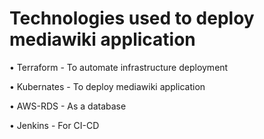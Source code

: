 # Technologies used to deploy mediawiki application
   
  •	Terraform - To automate infrastructure deployment
   
  •	Kubernates - To deploy mediawiki application
   
  •	AWS-RDS - As a database
   
  •	Jenkins - For CI-CD

# 
